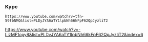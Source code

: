 ### Курс
```
https://www.youtube.com/watch?v=tfn-59fbNMQ&list=PLDyJYA6aTY1lpbNh66kFpF62QpJyzliT2
```


https://www.youtube.com/watch?v=-LizMF1opy8&list=PLDyJYA6aTY1lpbNh66kFpF62QpJyzliT2&index=6